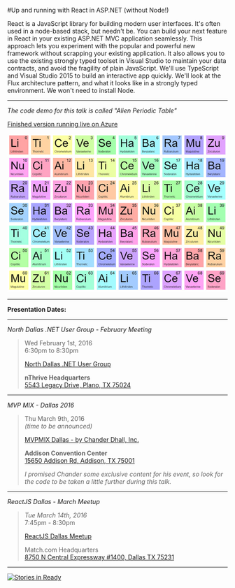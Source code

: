 #Up and running with React in ASP.NET (without Node!)

React is a JavaScript library for building modern user interfaces. It's often used in a node-based stack, but needn't be. You can build your next feature in React in your existing ASP.NET MVC application seamlessly. This approach lets you experiment with the popular and powerful new framework without scrapping your existing application. It also allows you to use the existing strongly typed toolset in Visual Studio to maintain your data contracts, and avoid the fragility of plain JavaScript. We'll use TypeScript and Visual Studio 2015 to build an interactive app quickly. We'll look at the Flux architecture pattern, and what it looks like in a strongly typed environment. We won't need to install Node.

___

*The code demo for this talk is called "Alien Periodic Table"*

[Finished version running live on Azure](http://alienperiodictable.azurewebsites.net)

![ScreenShot](/SearchTiles/content/images/screenshot.jpg?raw=true "Deterministic Random Element Names")

___

**Presentation Dates:**  

___

*North Dallas .NET User Group - February Meeting*

> Wed February 1st, 2016  
> 6:30pm to 8:30pm
> 
> [North Dallas .NET User Group](http://northdallas.net)  
> 
> **nThrive Headquarters**  
> [5543 Legacy Drive, Plano, TX 75024](https://goo.gl/maps/1OyNE)

___

*MVP MIX - Dallas 2016*

> Thu March 9th, 2016  
>  *(time to be announced)*  
>    
> [MVPMIX Dallas - by Chander Dhall, Inc.](http://mvpmix.com/dallas)  
>  
> **Addison Convention Center**  
> [15650 Addison Rd, Addison, TX 75001](https://goo.gl/maps/FaE52RGAZQv)  
> 
> *I promised Chander some exclusive content for his event, so look for the code to be taken a little further during this talk.*

___

*ReactJS Dallas - March Meetup*

>*Tue March 14th, 2016*  
>7:45pm - 8:30pm  
>
>[ReactJS Dallas Meetup](https://www.meetup.com/ReactJS-Dallas)
>  
>Match.com Headquarters  
>[8750 N Central Expressway #1400, Dallas TX 75231](https://goo.gl/maps/qTdvpZjRdcR2)

___

[![Stories in Ready](https://badge.waffle.io/mikerandrup/searchtiles.png?label=ready&title=Ready)](https://waffle.io/mikerandrup/searchtiles)
